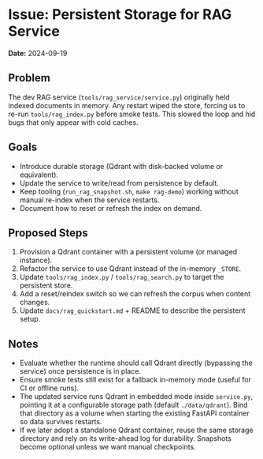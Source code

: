 # Issue: Persistent Storage for RAG Service

**Date:** 2024-09-19

## Problem
The dev RAG service (`tools/rag_service/service.py`) originally held indexed documents in
memory. Any restart wiped the store, forcing us to re-run `tools/rag_index.py` before
smoke tests. This slowed the loop and hid bugs that only appear with cold caches.

## Goals
- Introduce durable storage (Qdrant with disk-backed volume or equivalent).
- Update the service to write/read from persistence by default.
- Keep tooling (`run_rag_snapshot.sh`, `make rag-demo`) working without manual re-index
  when the service restarts.
- Document how to reset or refresh the index on demand.

## Proposed Steps
1. Provision a Qdrant container with a persistent volume (or managed instance).
2. Refactor the service to use Qdrant instead of the in-memory `_STORE`.
3. Update `tools/rag_index.py` / `tools/rag_search.py` to target the persistent store.
4. Add a reset/reindex switch so we can refresh the corpus when content changes.
5. Update `docs/rag_quickstart.md` + README to describe the persistent setup.

## Notes
- Evaluate whether the runtime should call Qdrant directly (bypassing the service) once
  persistence is in place.
- Ensure smoke tests still exist for a fallback in-memory mode (useful for CI or offline runs).
- The updated service runs Qdrant in embedded mode inside `service.py`, pointing it at a
  configurable storage path (default `./data/qdrant`). Bind that directory as a volume when
  starting the existing FastAPI container so data survives restarts.
- If we later adopt a standalone Qdrant container, reuse the same storage directory and rely
  on its write-ahead log for durability. Snapshots become optional unless we want manual
  checkpoints.
